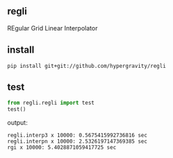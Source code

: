 ## regli
REgular Grid Linear Interpolator


## install
```
pip install git+git://github.com/hypergravity/regli
```

## test


```python
from regli.regli import test
test()
```
output:
```
regli.interp3 x 10000: 0.5675415992736816 sec
regli.interpn x 10000: 2.5326197147369385 sec
rgi x 10000: 5.4028871059417725 sec
```
